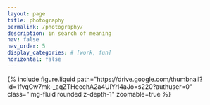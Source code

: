 ```yaml
---
layout: page
title: photography
permalink: /photography/
description: in search of meaning
nav: false
nav_order: 5
display_categories: # [work, fun]
horizontal: false
---
```


<!-- pages/photography.md -->
<div class="row-mt-3" id="photos">
    <div class="col-sm mt-3 mt-md-0">
        {% include figure.liquid path="https://drive.google.com/thumbnail?id=1fvqCw7mk-_aqZTHeechA2a4UIYrI4aJo=s220?authuser=0" class="img-fluid rounded z-depth-1" zoomable=true %}
        <!-- <img src="https://drive.google.com/thumbnail?id=1fvqCw7mk-_aqZTHeechA2a4UIYrI4aJo" class="img-fluid rounded z-depth-1"> -->
    </div>
</div>
